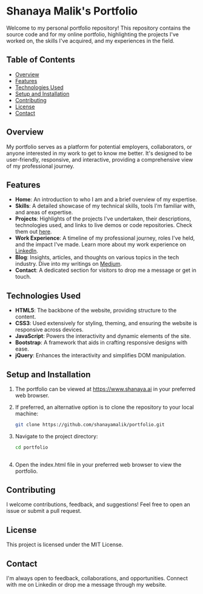 # Shanaya Malik's Portfolio

Welcome to my personal portfolio repository! This repository contains the source code and for my online portfolio, highlighting the projects I've worked on, the skills I've acquired, and my experiences in the field.

## Table of Contents

- [Overview](#overview)
- [Features](#features)
- [Technologies Used](#technologies-used)
- [Setup and Installation](#setup-and-installation)
- [Contributing](#contributing)
- [License](#license)
- [Contact](#contact)

## Overview

My portfolio serves as a platform for potential employers, collaborators, or anyone interested in my work to get to know me better. It's designed to be user-friendly, responsive, and interactive, providing a comprehensive view of my professional journey.

## Features

- **Home**: An introduction to who I am and a brief overview of my expertise.
- **Skills**: A detailed showcase of my technical skills, tools I'm familiar with, and areas of expertise.
- **Projects**: Highlights of the projects I've undertaken, their descriptions, technologies used, and links to live demos or code repositories. Check them out [here](https://github.com/shanayamalik).
- **Work Experience**: A timeline of my professional journey, roles I've held, and the impact I've made. Learn more about my work experience on [LinkedIn](https://www.linkedin.com/in/shanaya-malik/).
- **Blog**: Insights, articles, and thoughts on various topics in the tech industry. Dive into my writings on [Medium](https://medium.com/@shanaya.malik).
- **Contact**: A dedicated section for visitors to drop me a message or get in touch.

## Technologies Used

- **HTML5**: The backbone of the website, providing structure to the content.
- **CSS3**: Used extensively for styling, theming, and ensuring the website is responsive across devices.
- **JavaScript**: Powers the interactivity and dynamic elements of the site.
- **Bootstrap**: A framework that aids in crafting responsive designs with ease.
- **jQuery**: Enhances the interactivity and simplifies DOM manipulation.

## Setup and Installation

1. The portfolio can be viewed at https://www.shanaya.ai in your preferred web browser. 
  
2. If preferred, an alternative option is to clone the repository to your local machine:
   ```bash
   git clone https://github.com/shanayamalik/portfolio.git

3. Navigate to the project directory:
   ```bash
   cd portfolio
 
4. Open the index.html file in your preferred web browser to view the portfolio.

## Contributing
I welcome contributions, feedback, and suggestions! Feel free to open an issue or submit a pull request.

## License
This project is licensed under the MIT License.

## Contact
I'm always open to feedback, collaborations, and opportunities. Connect with me on Linkedin or drop me a message through my website.
